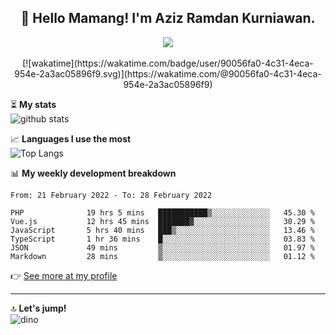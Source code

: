 <h2 align="center">👋 Hello Mamang! I'm Aziz Ramdan Kurniawan.</h2>  
<p align="center">
  <img src="https://komarev.com/ghpvc/?username=azizramdan"> <br><br>
  [![wakatime](https://wakatime.com/badge/user/90056fa0-4c31-4eca-954e-2a3ac05896f9.svg)](https://wakatime.com/@90056fa0-4c31-4eca-954e-2a3ac05896f9)
</p>
    
⏳ **My stats**  
![github stats](https://github-readme-stats.vercel.app/api?username=azizramdan&show_icons=true&count_private=true&title_color=000&hide_border=true&hide_title=true)  

📈 **Languages I use the most**  
![Top Langs](https://github-readme-stats.vercel.app/api/top-langs/?username=azizramdan&layout=compact&langs_count=6&hide=tsql&hide_border=true&hide_title=true&exclude_repo=Futsal-Go,Futsal-Go-Admin,Sistem-Informasi-Sensus-Harian-Rawat-Inap)  

📊 **My weekly development breakdown**
<!--START_SECTION:waka-->

```text
From: 21 February 2022 - To: 28 February 2022

PHP              19 hrs 5 mins   ███████████▒░░░░░░░░░░░░░   45.30 %
Vue.js           12 hrs 45 mins  ███████▓░░░░░░░░░░░░░░░░░   30.29 %
JavaScript       5 hrs 40 mins   ███▒░░░░░░░░░░░░░░░░░░░░░   13.46 %
TypeScript       1 hr 36 mins    █░░░░░░░░░░░░░░░░░░░░░░░░   03.83 %
JSON             49 mins         ▒░░░░░░░░░░░░░░░░░░░░░░░░   01.97 %
Markdown         28 mins         ▒░░░░░░░░░░░░░░░░░░░░░░░░   01.12 %
```

<!--END_SECTION:waka-->
👉 [See more at my profile](https://wakatime.com/@azizramdan)
***
🔝 **Let's jump!**  
![dino](https://raw.githubusercontent.com/azizramdan/azizramdan/master/dino.gif)  
